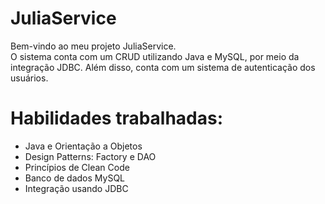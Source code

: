 # JuliaService
Bem-vindo ao meu projeto JuliaService.
<br>
O sistema conta com um CRUD utilizando Java e MySQL, por meio da integração JDBC. Além disso, conta com um sistema de autenticação dos usuários.
# Habilidades trabalhadas:
- Java e Orientação a Objetos
- Design Patterns: Factory e DAO
- Princípios de Clean Code
- Banco de dados MySQL
- Integração usando JDBC
